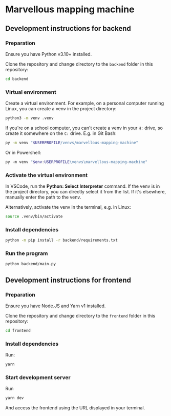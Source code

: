 # Marvellous mapping machine

## Development instructions for backend

### Preparation

Ensure you have Python v3.10+ installed.

Clone the repository and change directory to the `backend` folder in this repository:

```bash
cd backend
```

### Virtual environment

Create a virtual environment. For example, on a personal computer running Linux, you can create a venv in the project directory:

```bash
python3 -m venv .venv
```

If you're on a school computer, you can't create a venv in your `H:` drive, so create it somewhere on the `C:` drive. E.g. in Git Bash:

```bash
py -m venv "$USERPROFILE/venvs/marvellous-mapping-machine"
```

Or in Powershell:

```powershell
py -m venv "$env:USERPROFILE\venvs\marvellous-mapping-machine"
```

### Activate the virtual environment

In VSCode, run the **Python: Select Interpreter** command. If the venv is in the project directory, you can directly select it from the list. If it's elsewhere, manually enter the path to the venv.

Alternatively, activate the venv in the terminal, e.g. in Linux:

```bash
source .venv/bin/activate
```

### Install dependencies

```bash
python -m pip install -r backend/requirements.txt
```

### Run the program

```bash
python backend/main.py
```

## Development instructions for frontend

### Preparation

Ensure you have Node.JS and Yarn v1 installed.

Clone the repository and change directory to the `frontend` folder in this repository:

```bash
cd frontend
```

### Install dependencies

Run:

```bash
yarn
```

### Start development server

Run

```bash
yarn dev
```

And access the frontend using the URL displayed in your terminal.
